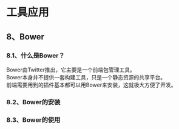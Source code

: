 # 工具应用
## 8、Bower

### 8.1、什么是Bower？
Bower由Twitter推出，它主要是一个前端包管理工具。  
Bower本身并不提供一套构建工具，只是一个静态资源的共享平台。  
前端需要用到的插件基本都可以用Bower来安装，这就极大方便了开发。  

### 8.2、Bower的安装

### 8.3、Bower的使用


